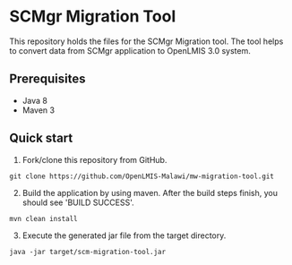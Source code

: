 
# SCMgr Migration Tool
This repository holds the files for the SCMgr Migration tool. The tool helps to convert data from SCMgr application to OpenLMIS 3.0 system.

## Prerequisites
* Java 8
* Maven 3

## Quick start
1. Fork/clone this repository from GitHub.

```shell
git clone https://github.com/OpenLMIS-Malawi/mw-migration-tool.git
```
2. Build the application by using maven. After the build steps finish, you should see 'BUILD SUCCESS'.

```shell
mvn clean install
```
3. Execute the generated jar file from the target directory.

```shell
java -jar target/scm-migration-tool.jar
```
